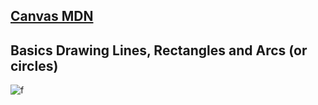 ## [Canvas MDN](https://developer.mozilla.org/en-US/docs/Web/API/CanvasRenderingContext2D)

## Basics Drawing Lines, Rectangles and Arcs (or circles)

![f](https://imgur.com/Ji1PZ8S.png)
